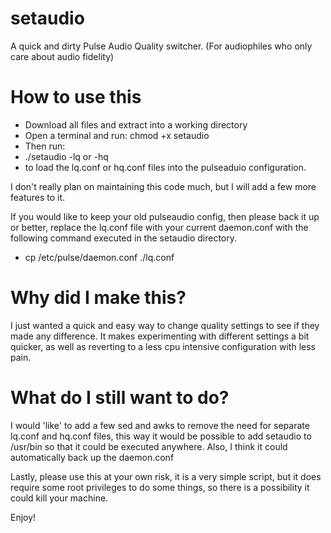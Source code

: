 # setaudio
A quick and dirty Pulse Audio Quality switcher. (For audiophiles who only care about audio fidelity)

# How to use this
- Download all files and extract into a working directory
- Open a terminal and run: chmod +x setaudio
- Then run:
-  ./setaudio -lq or -hq 
-  to load the lq.conf or hq.conf files into the pulseaduio configuration.

I don't really plan on maintaining this code much, but I will add a few more features to it.

If you would like to keep your old pulseaudio config, then please back it up or better, replace the lq.conf file with your current daemon.conf with the following command executed in the setaudio directory.
- cp /etc/pulse/daemon.conf ./lq.conf

# Why did I make this?
I just wanted a quick and easy way to change quality settings to see if they made any difference. It makes experimenting with different settings a bit quicker, as well as reverting to a less cpu intensive configuration with less pain.

# What do I still want to do?
I would 'like' to add a few sed and awks to remove the need for separate lq.conf and hq.conf files,
this way it would be possible to add setaudio to /usr/bin so that it could be executed anywhere.
Also, I think it could automatically back up the daemon.conf

Lastly, please use this at your own risk, it is a very simple script, but it does require some root privileges to do some things, so there is a possibility it could kill your machine.

Enjoy!
